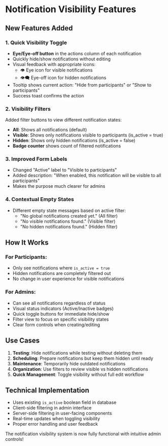 # Notification Visibility Features

## New Features Added

### 1. Quick Visibility Toggle
- **Eye/Eye-off button** in the actions column of each notification
- Quickly hide/show notifications without editing
- Visual feedback with appropriate icons:
  - 👁️ Eye icon for visible notifications  
  - 👁️‍🗨️ Eye-off icon for hidden notifications
- Tooltip shows current action: "Hide from participants" or "Show to participants"
- Success toast confirms the action

### 2. Visibility Filters
Added filter buttons to view different notification states:
- **All**: Shows all notifications (default)
- **Visible**: Shows only notifications visible to participants (is_active = true)
- **Hidden**: Shows only hidden notifications (is_active = false)
- **Badge counter** shows count of filtered notifications

### 3. Improved Form Labels
- Changed "Active" label to "Visible to participants" 
- Added description: "When enabled, this notification will be visible to all participants"
- Makes the purpose much clearer for admins

### 4. Contextual Empty States
- Different empty state messages based on active filter:
  - "No global notifications created yet." (All filter)
  - "No visible notifications found." (Visible filter)  
  - "No hidden notifications found." (Hidden filter)

## How It Works

### For Participants:
- Only see notifications where `is_active = true`
- Hidden notifications are completely filtered out
- No change in user experience for visible notifications

### For Admins:
- Can see all notifications regardless of status
- Visual status indicators (Active/Inactive badges)
- Quick toggle buttons for immediate hide/show
- Filter view to focus on specific visibility states
- Clear form controls when creating/editing

## Use Cases

1. **Testing**: Hide notifications while testing without deleting them
2. **Scheduling**: Prepare notifications but keep them hidden until ready
3. **Maintenance**: Temporarily hide outdated notifications  
4. **Organization**: Use filters to review visible vs hidden notifications
5. **Quick Management**: Toggle visibility without full edit workflow

## Technical Implementation

- Uses existing `is_active` boolean field in database
- Client-side filtering in admin interface  
- Server-side filtering in user-facing components
- Real-time updates when toggling visibility
- Proper error handling and user feedback

The notification visibility system is now fully functional with intuitive admin controls!
